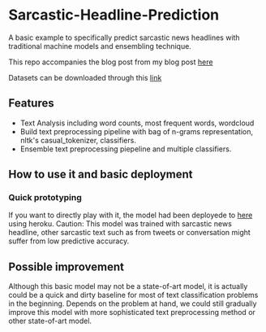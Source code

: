# Sarcastic-Headline-Prediction
A basic example to specifically predict sarcastic news headlines with traditional machine models and ensembling technique.

This repo accompanies the blog post from my blog post [here](https://liwehappy.github.io/metastability/jupyter/text%20analytics/machine%20learning/ensembling/2021/11/25/Sarcasm-Detection.html)

Datasets can be downloaded through this [link](https://www.kaggle.com/rmisra/news-headlines-dataset-for-sarcasm-detection/activity)

## Features
* Text Analysis including word counts, most frequent words, wordcloud
* Build text preprocessing pipeline with bag of n-grams representation, nltk's casual_tokenizer, classifiers.
* Ensemble text preprocessing piepeline and multiple classifiers.

## How to use it and basic deployment

### Quick prototyping
If you want to directly play with it, the model had been deployede to [here](https://sarcasticheadlineprediction.herokuapp.com/) using heroku.
Caution: This model was trained with sarcastic news headline, other sarcastic text such as from tweets or conversation might suffer from low predictive accuracy.

## Possible improvement
Although this basic model may not be a state-of-art model, it is actually could be a quick and dirty baseline  for most of text classification problems in the beginning. Depends on the problem at hand, we could still gradually improve this model with more sophisticated text preprocessing method or other state-of-art model.